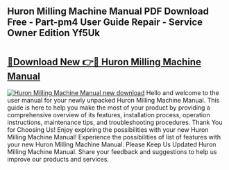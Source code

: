## Huron Milling Machine Manual PDF Download Free - Part-pm4 User Guide Repair - Service Owner Edition Yf5Uk

# <h2><a href="http://cf21812.oget.top/?id=Huron+Milling+Machine+Manual">🔗Download New 👉🔴 Huron Milling Machine Manual</a></h2>

[![Huron Milling Machine Manual new download](https://i.imgur.com/5g1atiW.png)](http://cf21812.oget.top/?id=Huron+Milling+Machine+Manual)
Hello and welcome to the user manual for your newly unpacked Huron Milling Machine Manual. This guide is here to help you make the most of your product by providing a comprehensive overview of its features, installation process, operation instructions, maintenance tips, and troubleshooting procedures. Thank You for Choosing Us! Enjoy exploring the possibilities with your new Huron Milling Machine Manual! Experience the possibilities of list of features with your new Huron Milling Machine Manual. Please Keep Us Updated Huron Milling Machine Manual. Share your feedback and suggestions to help us improve our products and services.
